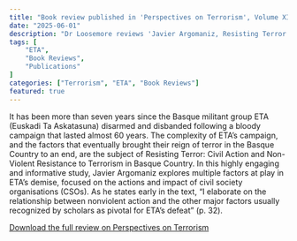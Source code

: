```yaml
---
title: "Book review published in 'Perspectives on Terrorism', Volume XIX, Issue 2, June 2025"
date: "2025-06-01"
description: "Dr Loosemore reviews 'Javier Argomaniz, Resisting Terror: Civil Action and Non-Violent Resistance to Terrorism in Basque Country' in the June edition (iIssue 2) of 'Perspectives on Terrorism'."
tags: [
    "ETA",
    "Book Reviews",
    "Publications"
]
categories: ["Terrorism", "ETA", "Book Reviews"]
featured: true
---
```


It has been more than seven years since the Basque militant group ETA (Euskadi Ta Askatasuna) disarmed and disbanded following a bloody campaign that lasted almost 60 years. The complexity of ETA’s campaign, and the factors that eventually brought their reign of terror in the Basque Country to an end, are the subject of Resisting Terror: Civil Action and Non-Violent Resistance to Terrorism in Basque Country. In this highly engaging and informative study, Javier Argomaniz explores multiple factors at play in ETA’s demise, focused on the actions and impact of civil society organisations (CSOs). As he states early in the text, “I elaborate on the relationship between nonviolent action and the other major factors usually recognized by scholars as pivotal for ETA’s defeat” (p. 32).  

[Download the full review on Perspectives on Terrorism](https://pt.icct.nl/article/book-review-javier-argomaniz-resisting-terror-civil-action-and-non-violent-resistance)